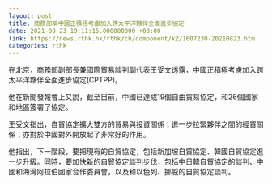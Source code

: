 ```yaml
---
layout: post
title: 商務部稱中國正積極考慮加入跨太平洋夥伴全面進步協定
date: 2021-08-23 19:11:15.000000000 +08:00
link: https://news.rthk.hk/rthk/ch/component/k2/1607230-20210823.htm
categories: rthk
---
```


在北京，商務部副部長兼國際貿易談判副代表王受文透露，中國正積極考慮加入跨太平洋夥伴全面進步協定(CPTPP)。

他在新聞發報會上又說，截至目前，中國已達成19個自由貿易協定，和26個國家和地區簽署了協定。

王受文指出，自貿協定擴大雙方的貿易與投資關係；進一步拉緊夥伴之間的經貿關係；亦對於中國對外開放起了非常好的作用。

他指出，下一階段，要把現有的自貿協定，包括新加坡自貿協定、韓國自貿協定進一步升級。同時，要加快新的自貿協定談判步伐，包括中日韓自貿協定的談判、中國和海灣阿拉伯國家合作委員會，以及和以色列、挪威的自貿協定談判。
